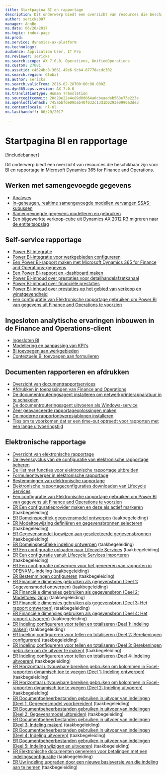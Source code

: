 ```yaml
---
title: Startpagina BI en rapportage
description: Dit onderwerp biedt een overzicht van resources die beschikbaar zijn voor BI en rapportage in Microsoft Dynamics 365 for Finance and Operations.
author: sericks007
manager: AnnBe
ms.date: 06/20/2017
ms.topic: index-page
ms.prod: 
ms.service: dynamics-ax-platform
ms.technology: 
audience: Application User, IT Pro
ms.reviewer: sericks
ms.search.scope: AX 7.0.0, Operations, UnifiedOperations
ms.custom: 27681
ms.assetid: c4624bc8-3661-49e6-9cb4-87778acdc302
ms.search.region: Global
ms.author: sericks
ms.search.validFrom: 2016-02-28T00:00:00.000Z
ms.dyn365.ops.version: AX 7.0.0
ms.translationtype: Human Translation
ms.sourcegitcommit: 20d28e22e4e89d0d864a0cbeaadeb568e73e223e
ms.openlocfilehash: 745abbfde09bab40f032c13d1b0293e0990a3de3
ms.contentlocale: nl-nl
ms.lasthandoff: 06/29/2017

---
```


# <a name="bi-amp-reporting-home-page"></a>Startpagina BI en rapportage

[!include[banner](../includes/banner.md)]


Dit onderwerp biedt een overzicht van resources die beschikbaar zijn voor BI en rapportage in Microsoft Dynamics 365 for Finance and Operations. 

<a name="working-with-aggregate-data"></a>Werken met samengevoegde gegevens
---------------------------

-   [Analyses](analytics.md)
-   [In-geheugen, realtime samengevoegde modellen vervangen SSAS-kubussen](..\migration-upgrade\in-memory-real-time-aggregate-models.md)
-   [Samengevoegde gegevens modelleren en gebruiken](model-aggregate-data.md)
-   [Een bijgewerkte verkoop-cube uit Dynamics AX 2012 R3 migreren naar de entiteitsopslag](..\migration-upgrade\migrate-upgraded-cube-entity-store.md)

## <a name="self-service-reporting"></a>Self-service rapportage
-   [Power BI-integratie](power-bi-integration.md)
-   [Power BI-integratie voor werkgebieden configureren](configure-power-bi-integration.md)
-   [Een Power BI-rapport maken met Microsoft Dynamics 365 for Finance and Operations-gegevens](create-powerbi-report-data.md)
-   [Een Power BI-rapport en -dashboard maken](create-powerbi-report-dashboard.md)
-   [Power BI-inhoud over prestaties voor detailhandelafzetkanaal](retail-channel-performance-dashboard-power-bi-data.md)
-   [Power BI-inhoud over financiële prestaties](financial-performance-power-bi-content-pack.md)
-   [Power BI-inhoud over prestaties op het gebied van verkoop en winstgevendheid](sales-profitability-performance-content-pack.md)
-   [Een configuratie van Elektronische rapportage gebruiken om Power BI van gegevens uit Finance and Operations te voorzien](general-electronic-reporting-report-configuration-get-data-powerbi.md)

## <a name="building-embedded-analytical-experiences-in-the-finance-and-operations-client"></a>Ingesloten analytische ervaringen inbouwen in de Finance and Operations-client
-   [Ingesloten BI](analytics.md#embedded-business-intelligence)
-   [Modellering en aanpassing van KPI's](analytics.md#kpi-modeling-and-customization)
-   [BI toevoegen aan werkgebieden](add-bi-workspaces.md)
-   [Contextuele BI toevoegen aan formulieren](add-contextual-bi-forms.md)

## <a name="document-reporting-and-printing"></a>Documenten rapporteren en afdrukken
-   [Overzicht van documentrapportservices](document-reporting-services.md)
-   [Afdrukken in toepassingen van Finance and Operations](print-documents.md)
-   [De documentrouteringsagent installeren om netwerkprinterapparatuur in te schakelen](install-document-routing-agent.md)
-   [De documentrouteringsagent uitvoeren als Windows-service](run-document-routing-agent-as-windows-service.md)
-   [Zeer geavanceerde rapportageoplossingen maken](create-nextgen-reporting-solutions.md)
-   [De moderne rapportontwerpsjablonen installeren](install-modern-report-design-templates.md)
-   [Tips om te voorkomen dat er een time-out optreedt voor rapporten met een lange uitvoeringstijd](prevent-long-running-reports-timing-out.md)

## <a name="electronic-reporting"></a>Elektronische rapportage
-   [Overzicht van elektronische rapportage](general-electronic-reporting.md)
-   [De levenscyclus van de configuratie van elektronische rapportage beheren](general-electronic-reporting-manage-configuration-lifecycle.md)
-   [De lijst met functies voor elektronische rapportage uitbreiden](general-electronic-reporting-formulas-list-extension.md)
-   [Formuleontwerper in elektronische rapportage](general-electronic-reporting-formula-designer.md)
-   [Bestemmingen van elektronische rapportage](electronic-reporting-destinations.md)
-   [Elektronische rapportageconfiguraties downloaden van Lifecycle Services](download-electronic-reporting-configuration-lcs.md)
-   [Een configuratie van Elektronische rapportage gebruiken om Power BI van gegevens uit Finance and Operations te voorzien](general-electronic-reporting-report-configuration-get-data-powerbi.md)
-   [ER Een configuratieprovider maken en deze als actief markeren](http://ax.help.dynamics.com/en/wiki/er-select-service-provider/) (taakbegeleiding)
-   [ER Domeinspecifiek gegevensmodel ontwerpen](http://ax.help.dynamics.com/en/wiki/er-design-domain-specific-data-model/) (taakbegeleiding)
-   [ER Modeltoewijzing definiëren en gegevensbronnen selecteren](http://ax.help.dynamics.com/en/wiki/er-define-model-mapping-and-select-data-sources/) (taakbegeleiding)
-   [ER Gegevensmodel toewijzen aan geselecteerde gegevensbronnen](http://ax.help.dynamics.com/en/wiki/er-map-data-model-to-selected-data-sources/) (taakbegeleiding)
-   [ER Domeinspecifieke indeling ontwerpen](http://ax.help.dynamics.com/en/wiki/er-design-domain-specific-format/) (taakbegeleiding)
-   [ER Een configuratie uploaden naar Lifecycle Services](http://ax.help.dynamics.com/en/wiki/upload-a-configuration-into-lifecycle-services/) (taakbegeleiding)
-   [ER Een configuratie vanuit Lifecycle Services importeren](http://ax.help.dynamics.com/en/wiki/import-a-configuration-from-lifecycle-services/) (taakbegeleiding)
-   [ER Een configuratie ontwerpen voor het genereren van rapporten in OPENXML-indeling](http://ax.help.dynamics.com/en/wiki/design-a-configuration-for-generating-reports-in-openxml-format/) (taakbegeleiding)
-   [ER Bestemmingen configureren](http://ax.help.dynamics.com/en/wiki/configure-destinations/) (taakbegeleiding)
-   [ER Financiële dimensies gebruiken als gegevensbron (Deel 1: Gegevensmodel ontwerpen)](http://ax.help.dynamics.com/en/wiki/er-use-financial-dimensions-as-a-data-source-part-1-design-data-model/) (taakbegeleiding)
-   [ER Financiële dimensies gebruiken als gegevensbron (Deel 2: Modeltoewijzing)](http://ax.help.dynamics.com/en/wiki/er-use-financial-dimensions-as-a-data-source-part-2-model-mapping/) (taakbegeleiding)
-   [ER Financiële dimensies gebruiken als gegevensbron (Deel 3: Het rapport ontwerpen)](http://ax.help.dynamics.com/en/wiki/er-use-financial-dimensions-as-a-data-source-part-3-design-the-report/) (taakbegeleiding)
-   [ER Financiële dimensies gebruiken als gegevensbron (Deel 4: Het rapport uitvoeren)](http://ax.help.dynamics.com/en/wiki/er-use-financial-dimensions-as-a-data-source-part-4-run-the-report/) (taakbegeleiding)
-   [ER Indeling configureren voor tellen en totaliseren (Deel 1: Indeling maken)](http://ax.help.dynamics.com/en/wiki/er-configure-format-to-do-counting-and-summing-part-1-create-format/) (taakbegeleiding)
-   [ER Indeling configureren voor tellen en totaliseren (Deel 2: Berekeningen configureren)](http://ax.help.dynamics.com/en/wiki/er-configure-format-to-do-counting-and-summing-part-2-configure-computations/) (taakbegeleiding)
-   [ER Indeling configureren voor tellen en totaliseren (Deel 3: Berekeningen gebruiken om de uitvoer te maken)](http://ax.help.dynamics.com/en/wiki/er-configure-format-to-do-counting-and-summing-part-3-use-computations-to-make-the-output/) (taakbegeleiding)
-   [ER Indeling configureren voor tellen en totaliseren (Deel 4: Indeling uitvoeren)](http://ax.help.dynamics.com/en/wiki/er-configure-format-to-do-counting-and-summing-part-4-run-format/) (taakbegeleiding)
-   [ER Horizontaal uitvouwbare bereiken gebruiken om kolommen in Excel-rapporten dynamisch toe te voegen (Deel 1: Indeling ontwerpen)](http://ax.help.dynamics.com/en/wiki/er-use-horizontally-expandable-ranges-to-dynamically-add-columns-in-excel-reports-part-1-design-format/) (taakbegeleiding)
-   [ER Horizontaal uitvouwbare bereiken gebruiken om kolommen in Excel-rapporten dynamisch toe te voegen (Deel 2: Indeling uitvoeren)](http://ax.help.dynamics.com/en/wiki/er-use-horizontally-expandable-ranges-to-dynamically-add-columns-in-excel-reports-part-2-run-format/) (taakbegeleiding)
-   [ER Documentbeheerbestanden gebruiken in uitvoer van indelingen (Deel 1: Gegevensmodel voorbereiden)](http://ax.help.dynamics.com/en/wiki/er-use-document-management-files-in-format-outputs-part-1-prepare-data-model/) (taakbegeleiding)
-   [ER Documentbeheerbestanden gebruiken in uitvoer van indelingen (Deel 2: Gegevensmodel uitbreiden)](http://ax.help.dynamics.com/en/wiki/er-use-document-management-files-in-format-outputs-part-2-extend-data-model/) (taakbegeleiding)
-   [ER Documentbeheerbestanden gebruiken in uitvoer van indelingen (Deel 3: Indeling maken)](http://ax.help.dynamics.com/en/wiki/er-use-document-management-files-in-format-outputs-part-3-create-format/) (taakbegeleiding)
-   [ER Documentbeheerbestanden gebruiken in uitvoer van indelingen (Deel 4: Indeling uitvoeren)](http://ax.help.dynamics.com/en/wiki/er-use-document-management-files-in-format-outputs-part-4-run-format/) (taakbegeleiding)
-   [ER Documentbeheerbestanden gebruiken in uitvoer van indelingen (Deel 5: Indeling wijzigen en uitvoeren)](http://ax.help.dynamics.com/en/wiki/er-use-document-management-files-in-format-outputs-part-5-modify-and-run-format/) (taakbegeleiding)
-   [ER Elektronische documenten genereren voor betalingen met een indelingsconfiguratie](http://ax.help.dynamics.com/en/wiki/generate-electronic-documents-for-payments-using-a-format-configuration/) (taakbegeleiding)
-   [ER Uw indeling upgraden door een nieuwe basisversie van die indeling aan te nemen](http://ax.help.dynamics.com/en/wiki/upgrade-your-format-by-adopting-a-new-base-version-of-that-format/) (taakbegeleiding)







